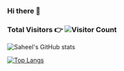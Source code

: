 ### Hi there 👋

### <p>Total Visitors 👉 ![Visitor Count](https://profile-counter.glitch.me/{saheelraut}/count.svg)</p>



![Saheel's GitHub stats](https://github-readme-stats.vercel.app/api?username=saheelraut&show_icons=true&theme=dark&count_private=true&show_icons=true)

[![Top Langs](https://github-readme-stats.vercel.app/api/top-langs/?username=saheelraut&langs_count=10&count_private=true?hide=c,c++)](https://github.com/anuraghazra/github-readme-stats)





